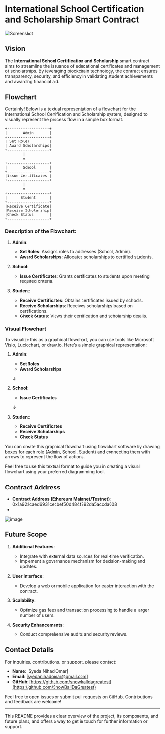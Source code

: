 # International School Certification and Scholarship Smart Contract

![Screenshot ](https://github.com/user-attachments/assets/e7d080ca-a677-448f-aca4-94f3541da106)

## Vision

The **International School Certification and Scholarship** smart contract aims to streamline the issuance of educational certificates and management of scholarships. By leveraging blockchain technology, the contract ensures transparency, security, and efficiency in validating student achievements and awarding financial aid.

## Flowchart

Certainly! Below is a textual representation of a flowchart for the International School Certification and Scholarship system, designed to visually represent the process flow in a simple box format.

```
+-------------------+
|       Admin       |
+-------------------+
| Set Roles         |
| Award Scholarships|
+-------------------+
        |
        v
+-------------------+
|       School      |
+-------------------+
|Issue Certificates |
+-------------------+
        |
        v
+-------------------+
|      Student      |
+-------------------+
|Receive Certificate|
|Receive Scholarship|
|Check Status       |
+-------------------+
```

### Description of the Flowchart:

1. **Admin**:
   - **Set Roles**: Assigns roles to addresses (School, Admin).
   - **Award Scholarships**: Allocates scholarships to certified students.

2. **School**:
   - **Issue Certificates**: Grants certificates to students upon meeting required criteria.

3. **Student**:
   - **Receive Certificates**: Obtains certificates issued by schools.
   - **Receive Scholarships**: Receives scholarships based on certifications.
   - **Check Status**: Views their certification and scholarship details.

### Visual Flowchart

To visualize this as a graphical flowchart, you can use tools like Microsoft Visio, Lucidchart, or draw.io. Here’s a simple graphical representation:

1. **Admin**:
   - **Set Roles**
   - **Award Scholarships**

   ↓

2. **School**:
   - **Issue Certificates**

   ↓

3. **Student**:
   - **Receive Certificates**
   - **Receive Scholarships**
   - **Check Status**

You can create this graphical flowchart using flowchart software by drawing boxes for each role (Admin, School, Student) and connecting them with arrows to represent the flow of actions.

Feel free to use this textual format to guide you in creating a visual flowchart using your preferred diagramming tool.


## Contract Address
- **Contract Address (Ethereum Mainnet/Testnet):** 0x1a922caed6931cecbef50d484f392da5accda608
- 
![image](https://github.com/user-attachments/assets/03779f5d-974d-4388-991b-3ea1d6928974)

## Future Scope

1. **Additional Features**:
   - Integrate with external data sources for real-time verification.
   - Implement a governance mechanism for decision-making and updates.

2. **User Interface**:
   - Develop a web or mobile application for easier interaction with the contract.

3. **Scalability**:
   - Optimize gas fees and transaction processing to handle a larger number of users.

4. **Security Enhancements**:
   - Conduct comprehensive audits and security reviews.

## Contact Details

For inquiries, contributions, or support, please contact:

- **Name**: [Syeda Nihad Omar]
- **Email**: [syedanihadomar@gmail.com]
- **GitHub**: [https://github.com/snowballdagreatest](https://github.com/SnowBallDaGreatest)

Feel free to open issues or submit pull requests on GitHub. Contributions and feedback are welcome!

---

This README provides a clear overview of the project, its components, and future plans, and offers a way to get in touch for further information or support.
